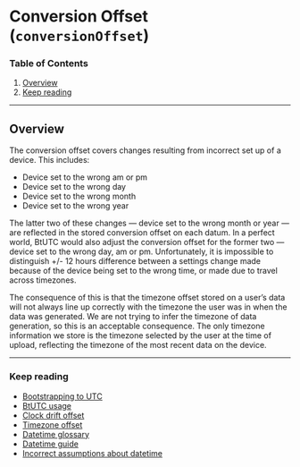 # Conversion Offset (`conversionOffset`)

### Table of Contents

1. [Overview](#overview)
2. [Keep reading](#keep-reading)

---

## Overview

The conversion offset covers changes resulting from incorrect set up of a device. This includes:

* Device set to the wrong am or pm
* Device set to the wrong day
* Device set to the wrong month
* Device set to the wrong year

The latter two of these changes — device set to the wrong month or year — are reflected in the stored conversion offset on each datum. In a perfect world, BtUTC would also adjust the conversion offset for the former two — device set to the wrong day, am or pm. Unfortunately, it is impossible to distinguish +/- 12 hours difference between a settings change made because of the device being set to the wrong time, or made due to travel across timezones.

The consequence of this is that the timezone offset stored on a user’s data will not always line up correctly with the timezone the user was in when the data was generated. We are not trying to infer the timezone of data generation, so this is an acceptable consequence. The only timezone information we store is the timezone selected by the user at the time of upload, reflecting the timezone of the most recent data on the device.

---

### Keep reading

* [Bootstrapping to UTC](../btutc.md)
* [BtUTC usage](./usage.md)
* [Clock drift offset](./clock-drift.md)
* [Timezone offset](./timezone.md)
* [Datetime glossary](../glossary.md)
* [Datetime guide](../../datetime.md)
* [Incorrect assumptions about datetime](../assumptions.md)

